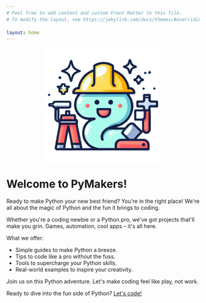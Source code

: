 ```yaml
---
# Feel free to add content and custom Front Matter to this file.
# To modify the layout, see https://jekyllrb.com/docs/themes/#overriding-theme-defaults

layout: home
---
```

<style>
	.mascot {
		display: block;
		margin-left: auto;
		margin-right: auto;
		width: 300px;		
		height: 300px;
	}
</style>
<img src="assets/mascot.png" alt="PyMakers mascot" class="mascot">

<h1>Welcome to PyMakers!</h1>

Ready to make Python your new best friend? You're in the right place! We're all about the magic of Python and the fun it brings to coding.

Whether you're a coding newbie or a Python pro, we've got projects that'll make you grin. Games, automation, cool apps – it's all here.

What we offer:
<ul>
	<li>Simple guides to make Python a breeze.</li>
	<li>Tips to code like a pro without the fuss.</li>
	<li>Tools to supercharge your Python skills.</li>
	<li>Real-world examples to inspire your creativity.</li>
</ul>
Join us on this Python adventure. Let's make coding feel like play, not work.

Ready to dive into the fun side of Python? [Let's code!][intro]

[intro]: https://pymakers.com/intro/